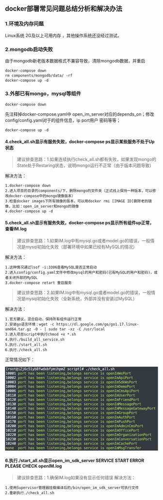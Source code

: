 ## docker部署常见问题总结分析和解决办法

### 1.环境及内存问题

Linux系统 2G及以上可用内存 ，其他操作系统还没经过测试。

### 2.mongodb启动失败

由于mongodb新老版本数据格式不兼容导致，清除mongodb数据，并重启

```
docker-compose down
rm components/mongodb/data/ -rf
docker-compose up -d
```

### 3.外部已有mongo，mysql等组件

```
docker-compose down
```

先注释掉docker-compose.yaml中 open_im_server对应的depends_on；修改config/config.yaml对于的组件信息，ip port用户 密码等等；

```
docker-compose up -d
```

#### 4.check_all.sh显示有服务失败，docker-compose ps显示某些服务不处于Up状态

>建议排查思路：1.如果连续执行check_all.sh都有失败，如果发现mongo的State处于Restaring状态，说明mongo运行不正常（由于版本问题导致）

解决方法：

```
1.docker-compose down
2.进入项目的目录的components/下，删除mongo的文件夹（正式线上保持一种版本，可以修改docker-compose中的mongo镜像版本）
3.检查docker images下所有镜像的版本，可以用docker rmi [IMAGE ID]删除老的镜像，比如：open_im_server和mongo的镜像
4.docker-compose up -d
```

#### 5.check_all.sh显示有服务失败，docker-compose ps显示所有组件up正常，查看IM.log

>建议排查思路：1.如果IM.log中有mysql.go或者model.go的错误，一般情况是mysql初始化失败（部署环境中如果已经有MySQL的情况）

解决方法：

```
1.这种情况通过lsof -i:3306查看MySQL是否正常启动
2.进入config/config.yaml文件中修改mysql的用户和密码(已有MySQL的用户和密码)，或者关闭外部的MySQL
3.docker-compose retart 重启服务
```

>建议排查思路：2.如果IM.log中有mysql.go或者model.go的错误，一般情况是mysql初始化失败（全新系统，外部并没有安装过MySQL）

解决方法：

```
1.官方建议，混合启动，保持所有组件运行正常
2.安装go语言环境：wget -c https://dl.google.com/go/go1.17.linux-amd64.tar.gz -O - | sudo tar -xz -C /usr/local
3.进入项目script中执行chmod +x *.sh
4.执行./build_all_service.sh
5.执行./start_all.sh
6.执行./check_all.sh
```

正常情况如下：

![image-20211112140749182](../images/docker_deploy_suc.png)


#### 6.执行./start_all.sh显示open_im_sdk_server SERVICE START ERROR PLEASE CHECK openIM.log

>建议排查思路：1.确保IM.log如果没有显示任何错误
解决方法：
```
1.使用Supervisor管理器挂载编译后的/bin/open_im_sdk_server可执行文件
2.重新执行./check_all.sh
```

